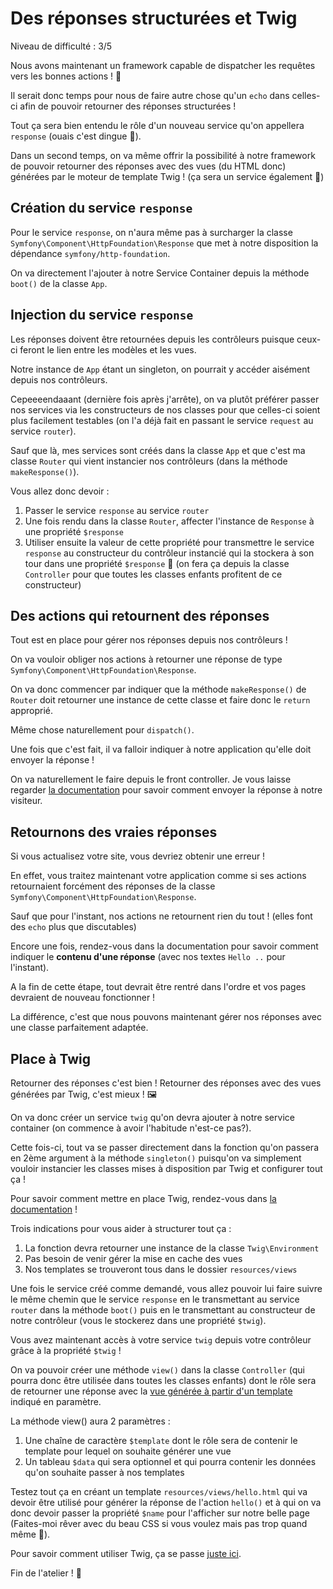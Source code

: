 # Des réponses structurées et Twig

Niveau de difficulté : 3/5

Nous avons maintenant un framework capable de dispatcher les requêtes vers les bonnes actions ! 🥳

Il serait donc temps pour nous de faire autre chose qu'un `echo` dans celles-ci afin de pouvoir retourner des réponses structurées !

Tout ça sera bien entendu le rôle d'un nouveau service qu'on appellera `response` (ouais c'est dingue 🤯).

Dans un second temps, on va même offrir la possibilité à notre framework de pouvoir retourner des réponses avec des vues (du HTML donc) générées par le moteur de template Twig ! (ça sera un service également 🤯)

## Création du service `response`

Pour le service `response`, on n'aura même pas à surcharger la classe `Symfony\Component\HttpFoundation\Response` que met à notre disposition la dépendance `symfony/http-foundation`.

On va directement l'ajouter à notre Service Container depuis la méthode `boot()` de la classe `App`.

## Injection du service `response`

Les réponses doivent être retournées depuis les contrôleurs puisque ceux-ci feront le lien entre les modèles et les vues.

Notre instance de `App` étant un singleton, on pourrait y accéder aisément depuis nos contrôleurs.

Cepeeeendaaant (dernière fois après j'arrête), on va plutôt préférer passer nos services via les constructeurs de nos classes pour que celles-ci soient plus facilement testables (on l'a déjà fait en passant le service `request` au service `router`).

Sauf que là, mes services sont créés dans la classe `App` et que c'est ma classe `Router` qui vient instancier nos contrôleurs (dans la méthode `makeResponse()`).

Vous allez donc devoir :

1. Passer le service `response` au service `router`
2. Une fois rendu dans la classe `Router`, affecter l'instance de `Response` à une propriété `$response`
3. Utiliser ensuite la valeur de cette propriété pour transmettre le service `response` au constructeur du contrôleur instancié qui la stockera à son tour dans une propriété `$response` 🥵 (on fera ça depuis la classe `Controller` pour que toutes les classes enfants profitent de ce constructeur)

## Des actions qui retournent des réponses

Tout est en place pour gérer nos réponses depuis nos contrôleurs !

On va vouloir obliger nos actions à retourner une réponse de type `Symfony\Component\HttpFoundation\Response`.

On va donc commencer par indiquer que la méthode `makeResponse()` de `Router` doit retourner une instance de cette classe et faire donc le `return` approprié.

Même chose naturellement pour `dispatch()`.

Une fois que c'est fait, il va falloir indiquer à notre application qu'elle doit envoyer la réponse !

On va naturellement le faire depuis le front controller. Je vous laisse regarder [la documentation](https://symfony.com/doc/current/components/http_foundation.html#response) pour savoir comment envoyer la réponse à notre visiteur.

## Retournons des vraies réponses

Si vous actualisez votre site, vous devriez obtenir une erreur !

En effet, vous traitez maintenant votre application comme si ses actions retournaient forcément des réponses de la classe `Symfony\Component\HttpFoundation\Response`.

Sauf que pour l'instant, nos actions ne retournent rien du tout ! (elles font des `echo` plus que discutables)

Encore une fois, rendez-vous dans la documentation pour savoir comment indiquer le **contenu d'une réponse** (avec nos textes `Hello ..` pour l'instant).

A la fin de cette étape, tout devrait être rentré dans l'ordre et vos pages devraient de nouveau fonctionner !

La différence, c'est que nous pouvons maintenant gérer nos réponses avec une classe parfaitement adaptée.

## Place à Twig

Retourner des réponses c'est bien ! Retourner des réponses avec des vues générées par Twig, c'est mieux ! 🖼️

On va donc créer un service `twig` qu'on devra ajouter à notre service container (on commence à avoir l'habitude n'est-ce pas?).

Cette fois-ci, tout va se passer directement dans la fonction qu'on passera en 2ème argument à la méthode `singleton()` puisqu'on va simplement vouloir instancier les classes mises à disposition par Twig et configurer tout ça !

Pour savoir comment mettre en place Twig, rendez-vous dans [la documentation](https://twig.symfony.com/doc/3.x/api.html#basics) !

Trois indications pour vous aider à structurer tout ça :

1. La fonction devra retourner une instance de la classe `Twig\Environment`
2. Pas besoin de venir gérer la mise en cache des vues
3. Nos templates se trouveront tous dans le dossier `resources/views`

Une fois le service créé comme demandé, vous allez pouvoir lui faire suivre le même chemin que le service `response` en le transmettant au service `router` dans la méthode `boot()` puis en le transmettant au constructeur de notre contrôleur (vous le stockerez dans une propriété `$twig`).

Vous avez maintenant accès à votre service `twig` depuis votre contrôleur grâce à la propriété `$twig` !

On va pouvoir créer une méthode `view()` dans la classe `Controller` (qui pourra donc être utilisée dans toutes les classes enfants) dont le rôle sera de retourner une réponse avec la [vue générée à partir d'un template](https://twig.symfony.com/doc/3.x/api.html#rendering-templates) indiqué en paramètre.

La méthode view() aura 2 paramètres :

1. Une chaîne de caractère `$template` dont le rôle sera de contenir le template pour lequel on souhaite générer une vue
2. Un tableau `$data` qui sera optionnel et qui pourra contenir les données qu'on souhaite passer à nos templates

Testez tout ça en créant un template `resources/views/hello.html` qui va devoir être utilisé pour générer la réponse de l'action `hello()` et à qui on va donc devoir passer la propriété `$name` pour l'afficher sur notre belle page (Faites-moi rêver avec du beau CSS si vous voulez mais pas trop quand même 🥹).

Pour savoir comment utiliser Twig, ça se passe [juste ici](https://twig.symfony.com/doc/3.x/templates.html).

Fin de l'atelier ! 🥳
